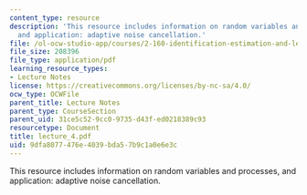 ```yaml
---
content_type: resource
description: 'This resource includes information on random variables and processes,
  and application: adaptive noise cancellation.'
file: /ol-ocw-studio-app/courses/2-160-identification-estimation-and-learning-spring-2006/9dfa8077476e4039bda57b9c1a0e6e3c_lecture_4.pdf
file_size: 208396
file_type: application/pdf
learning_resource_types:
- Lecture Notes
license: https://creativecommons.org/licenses/by-nc-sa/4.0/
ocw_type: OCWFile
parent_title: Lecture Notes
parent_type: CourseSection
parent_uid: 31ce5c52-9cc0-9735-d43f-ed0218389c93
resourcetype: Document
title: lecture_4.pdf
uid: 9dfa8077-476e-4039-bda5-7b9c1a0e6e3c
---
```

This resource includes information on random variables and processes, and application: adaptive noise cancellation.